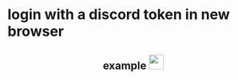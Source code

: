 # login with a discord token in new browser
<div align="center">
<h2> example <img src="https://cdn.discordapp.com/emojis/776478630393806888.png" width="30px"></h2>
</div>
